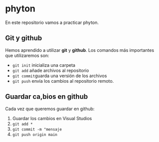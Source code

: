 # phyton

En este repositorio vamos a practicar phyton.

## Git y github

Hemos aprendido a utilizar **git** y **github**. Los comandos más importantes 
que utilizaremos son:

- `git init` inicializa una carpeta
- `git add` añade archivos al repositorio
- `git commit`guarda una versión de los archivos
- `git push` envía los cambios al repositorio remoto.

## Guardar ca,bios en github

Cada vez que queremos guardar en github:

1. Guardar los cambios en Visual Studios
2. `git add *`
3. `git commit -m "mensaje`
4. `git push origin main`